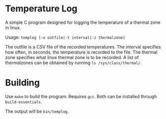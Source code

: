 # Temperature Log

A simple C program designed for logging the temperature of a thermal zone in linux.

Usage: `templog [-o outfile|-t interval|-z thermalzone]`

The outfile is a CSV file of the recorded temperatures. The interval specifies how often, in seconds, the temperature is recorded to the file. The thermal zone specifies what linux thermal zone is to be recorded. A list of thermalzones can be obtained by running `ls /sys/class/thermal/`.

# Building

Use `make` to build the program. Requires `gcc`. Both can be installed through `build-essentials`.

The output will be `bin/templog`.
